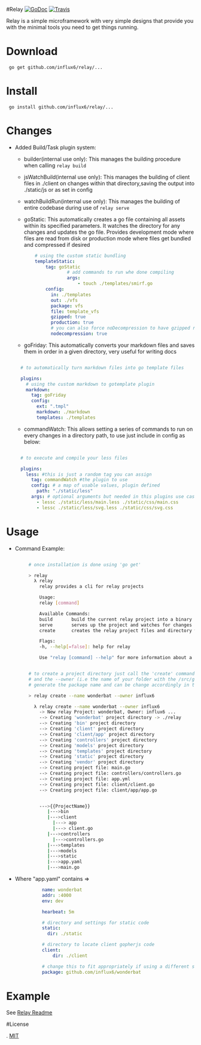 #Relay
[![GoDoc](http://img.shields.io/badge/go-documentation-blue.svg?style=flat-square)](http://godoc.org/github.com/influx6/relay)
[![Travis](https://travis-ci.org/influx6/relay.svg?branch=master)](https://travis-ci.org/influx6/relay)

Relay is a simple microframework with very simple designs that provide you with the minimal tools you need to get things running.

# Download

     go get github.com/influx6/relay/...

# Install

     go install github.com/influx6/relay/...

# Changes

  - Added Build/Task plugin system:

      - builder(internal use only): This manages the building procedure when calling `relay build`

      - jsWatchBuild(internal use only): This manages the building of client files in ./client on changes within that directory,saving the output into ./static/js or as set in config

      - watchBuildRun(internal use only): This manages the building of entire codebase during use of `relay serve`

      - goStatic: This automatically creates a go file containing all assets within its specified parameters. It watches the directory for any changes and updates the go file. Provides development mode where files are read from disk or production mode where files get bundled and compressed if desired

        ```yaml
            # using the custom static bundling
            templateStatic:
                tag: goStatic
      					# add commands to run whe done compiling
      					args:
      						- touch ./templates/smirf.go
                config:
                  in: ./templates
                  out: ./vfs
                  package: vfs
                  file: template_vfs
                  gzipped: true
                  production: true
                  # you can also force noDecompression to have gzipped returned data instead of raw data if gzip is active
                  nodecompression: true
        ```

      - goFriday: This automatically converts your markdown files and saves them in order in a given directory, very useful for writing docs

      ```yaml

        # to automatically turn markdown files into go template files

        plugins:
          # using the custom markdown to gotemplate plugin
          markdown:
            tag: goFriday
            config:
              ext: ".tmpl"
              markdown: ./markdown
              templates: ./templates

      ```

      - commandWatch: This allows setting a series of commands to run on every changes in a directory path, to use just include in config as below:

      ```yaml

        # to execute and compile your less files

        plugins:
          less: #this is just a random tag you can assign
            tag: commandWatch #the plugin to use
            config: # a map of usable values, plugin defined
              path: "./static/less"
            args: # optional arguments but needed in this plugins use case
              - lessc ./static/less/main.less ./static/css/main.css
              - lessc ./static/less/svg.less ./static/css/svg.css
      ```



# Usage

   - Command Example:

     ```bash

          # once installation is done using 'go get'

          > relay
            λ relay
              relay provides a cli for relay projects

              Usage:
              relay [command]

              Available Commands:
              build       build the current relay project into a binary
              serve       serves up the project and watches for changes
              create      creates the relay project files and directory with the given name

              Flags:
              -h, --help[=false]: help for relay

              Use "relay [command] --help" for more information about a command.


          # to create a project directory just call the 'create' command giving the flag for the name of the project folder
          # and the --owner (i.e the name of your folder with the /src/github structure of go projects), this is used to
          # generate the package name and can be change accordingly in the "app.yaml" file

          > relay create --name wonderbat --owner influx6

            λ relay create --name wonderbat --owner influx6
              -> New relay Project: wonderbat, Owner: influx6 ...
              --> Creating 'wonderbat' project directory -> ./relay
              --> Creating 'bin' project directory
              --> Creating 'client' project directory
              --> Creating 'client/app' project directory
              --> Creating 'controllers' project directory
              --> Creating 'models' project directory
              --> Creating 'templates' project directory
              --> Creating 'static' project directory
              --> Creating 'vendor' project directory
              --> Creating project file: main.go
              --> Creating project file: controllers/controllers.go
              --> Creating project file: app.yml
              --> Creating project file: client/client.go
              --> Creating project file: client/app/app.go  


              --->{{ProjectName}}
                 |--->bin
                 |--->client
                   |---> app
                   |---> client.go
                 |--->controllers
                   |--->controllers.go
                 |--->templates
                 |--->models
                 |--->static
                 |--->app.yaml
                 |--->main.go

        ```



   - Where "app.yaml" contains =>


      ```yaml
                name: wonderbat
                addr: :4000
                env: dev

                hearbeat: 5m

                # directory and settings for static code
                static:
                  dir: ./static

                # directory to locate client gopherjs code
                client:
                    dir: ./client

                # change this to fit appropriately if using a different scheme
                package: github.com/influx6/wonderbat

      ```

# Example

  See [Relay Readme](https://github.com/influx6/relay/tree/master/relay/readme.md)

#License

  . [MIT](https://github.com/influx6/relay/blob/master/LICENSE)
